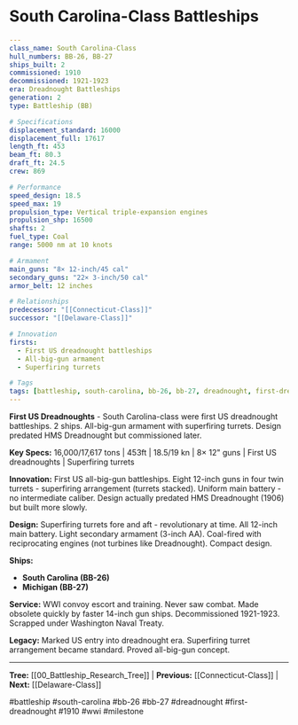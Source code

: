 # South Carolina-Class Battleships

```yaml
---
class_name: South Carolina-Class
hull_numbers: BB-26, BB-27
ships_built: 2
commissioned: 1910
decommissioned: 1921-1923
era: Dreadnought Battleships
generation: 2
type: Battleship (BB)

# Specifications
displacement_standard: 16000
displacement_full: 17617
length_ft: 453
beam_ft: 80.3
draft_ft: 24.5
crew: 869

# Performance
speed_design: 18.5
speed_max: 19
propulsion_type: Vertical triple-expansion engines
propulsion_shp: 16500
shafts: 2
fuel_type: Coal
range: 5000 nm at 10 knots

# Armament
main_guns: "8× 12-inch/45 cal"
secondary_guns: "22× 3-inch/50 cal"
armor_belt: 12 inches

# Relationships
predecessor: "[[Connecticut-Class]]"
successor: "[[Delaware-Class]]"

# Innovation
firsts:
  - First US dreadnought battleships
  - All-big-gun armament
  - Superfiring turrets

# Tags
tags: [battleship, south-carolina, bb-26, bb-27, dreadnought, first-dreadnought, 1910, wwi, milestone]
---
```

**First US Dreadnoughts** - South Carolina-class were first US dreadnought battleships. 2 ships. All-big-gun armament with superfiring turrets. Design predated HMS Dreadnought but commissioned later.

**Key Specs:** 16,000/17,617 tons | 453ft | 18.5/19 kn | 8× 12" guns | First US dreadnoughts | Superfiring turrets

**Innovation:** First US all-big-gun battleships. Eight 12-inch guns in four twin turrets - superfiring arrangement (turrets stacked). Uniform main battery - no intermediate caliber. Design actually predated HMS Dreadnought (1906) but built more slowly.

**Design:** Superfiring turrets fore and aft - revolutionary at time. All 12-inch main battery. Light secondary armament (3-inch AA). Coal-fired with reciprocating engines (not turbines like Dreadnought). Compact design.

**Ships:**
- **South Carolina (BB-26)**
- **Michigan (BB-27)**

**Service:** WWI convoy escort and training. Never saw combat. Made obsolete quickly by faster 14-inch gun ships. Decommissioned 1921-1923. Scrapped under Washington Naval Treaty.

**Legacy:** Marked US entry into dreadnought era. Superfiring turret arrangement became standard. Proved all-big-gun concept.

---
**Tree:** [[00_Battleship_Research_Tree]] | **Previous:** [[Connecticut-Class]] | **Next:** [[Delaware-Class]]

#battleship #south-carolina #bb-26 #bb-27 #dreadnought #first-dreadnought #1910 #wwi #milestone
